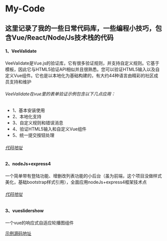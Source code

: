 # My-Code
## 这里记录了我的一些日常代码库，一些编程小技巧，包含Vue/React/Node/Js技术栈的代码

#### 1、VeeValidate
VeeValidate是Vue.js的验证库，它有很多验证规则，并支持自定义规则。它基于模板，因此它与HTML5验证API相似并且很熟悉。您可以验证HTML5输入以及自定义Vue组件。它也是以本地化为基础构建的，有大约44种语言由精彩的社区成员支持和维护

###### VeeValidate在vue里的表单验证示例包含以下几点应用：
* 1、基本安装使用
* 2、本地化支持
* 3、自定义规则和错误消息
* 4、验证HTML5输入和自定义Vue组件
* 5、统一提交按钮处理

###### [代码地址](https://github.com/HongqingCao/My-Code/tree/master/VeeValidate)
##

#### 2、nodeJs+express4

一个简单带有登陆功能、增删改列表功能的小后台（虽为前端，这个项目没做样式美化，基础bootstrap样式引用），全面应用nodeJs+express4框架技术点

###### [代码地址](https://github.com/HongqingCao/My-Code/tree/master/Node-Express4)

#### 3、vueslidershow
一个vue的响应式自适应轮播图组件

[示例源码地址](https://github.com/HongqingCao/My-Code/tree/master/VueSliderShow)
